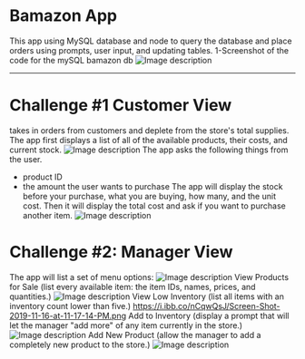 # Bamazon App
This app using MySQL database and node to query the database and place orders using prompts, user input, and updating tables.
1-Screenshot of the code for the mySQL bamazon db
![Image description](https://i.ibb.co/yqhvbsL/Screen-Shot-2019-11-16-at-11-09-37-PM.png)
********************
# Challenge #1 Customer View
takes in orders from customers and deplete from the store's total supplies.
The app first displays a list of all of the available products, their costs, and current stock.
![Image description](https://i.ibb.co/KztVMnt/Screen-Shot-2019-11-16-at-11-14-33-PM.png)
The app asks the following things from the user.
* product ID
* the amount the user wants to purchase
The app will display the stock before your purchase, what you are buying, how many, and the unit cost. Then it will display the total cost and ask if you want to purchase another item.
![Image description](https://i.ibb.co/LxhLTqH/Screen-Shot-2019-11-16-at-11-15-28-PM.png)
# Challenge #2: Manager View
The app will list a set of menu options:
![Image description](https://i.ibb.co/6nm6TmY/Screen-Shot-2019-11-16-at-11-16-41-PM.png)
View Products for Sale (list every available item: the item IDs, names, prices, and quantities.)
![Image description](https://i.ibb.co/JRF1GPp/Screen-Shot-2019-11-16-at-11-16-53-PM.png)
View Low Inventory (list all items with an inventory count lower than five.)
https://i.ibb.co/nCqwQsJ/Screen-Shot-2019-11-16-at-11-17-14-PM.png
Add to Inventory (display a prompt that will let the manager "add more" of any item currently in the store.)
![Image description](https://i.ibb.co/XJL6463/Screen-Shot-2019-11-16-at-11-17-54-PM.png)
Add New Product (allow the manager to add a completely new product to the store.)
![Image description](https://i.ibb.co/xzN0PwW/Screen-Shot-2019-11-16-at-11-20-31-PM.png)
